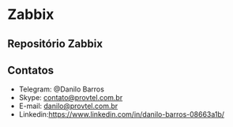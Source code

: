 # Zabbix
## Repositório Zabbix

## Contatos

- Telegram: @Danilo Barros
- Skype: contato@provtel.com.br
- E-mail: danilo@provtel.com.br
- Linkedin:https://www.linkedin.com/in/danilo-barros-08663a1b/


